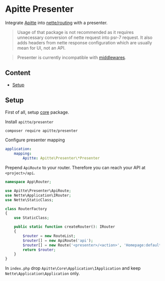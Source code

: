 # Apitte Presenter

Integrate [Apitte](https://github.com/apitte/core) into [nette/routing](https://github.com/nette/routing) with a presenter. 

> Usage of that package is not recommended as it requires unnecessary conversion of nette request into psr-7 request.
> It also adds headers from nette response configuration which are usually mean for UI, not an API.

> Presenter is currently incompatible with [middlewares](https://github.com/apitte/middlewares).

## Content

- [Setup](setup)

## Setup

First of all, setup [core](https://github.com/apitte/core) package.

Install `apitte/presenter`

```bash
composer require apitte/presenter
```

Configure presenter mapping

```yaml
application:
    mapping:
        Apitte: Apitte\Presenter\*Presenter
```

Prepend `ApiRoute` to your router. Therefore you can reach your API at `<project>/api`.

```php
namespace App\Router;

use Apitte\Presenter\ApiRoute;
use Nette\Application\IRouter;
use Nette\StaticClass;

class RouterFactory
{
    use StaticClass;

    public static function createRouter(): IRouter
    {
        $router = new RouteList;
        $router[] = new ApiRoute('api');
        $router[] = new Route('<presenter>/<action>', 'Homepage:default');
        return $router;
    }
}
```

In `index.php` drop `Apitte\Core\Application\IApplication` and keep `Nette\Application\Application` only.
